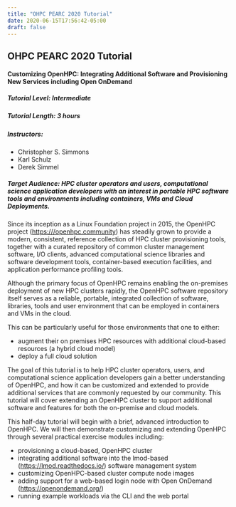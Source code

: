 ```yaml
---
title: "OHPC PEARC 2020 Tutorial"
date: 2020-06-15T17:56:42-05:00
draft: false
---
```


## OHPC PEARC 2020 Tutorial
#### Customizing OpenHPC: Integrating Additional Software and Provisioning New Services including Open OnDemand
##### Tutorial Level: Intermediate
##### Tutorial Length: 3 hours
##### Instructors:
* Christopher S. Simmons
* Karl Schulz
* Derek Simmel

##### Target Audience: HPC cluster operators and users, computational science application developers with an interest in portable HPC software tools and environments including containers, VMs and Cloud Deployments.

Since its inception as a Linux Foundation project in 2015, the OpenHPC project (<https:///openhpc.community>) 
has steadily grown to provide a modern, consistent, reference collection of HPC cluster provisioning tools, 
together with a curated repository of common cluster management software, I/O clients, advanced computational 
science libraries and software development tools, container-based execution facilities, and application 
performance profiling tools.

Although the primary focus of OpenHPC remains enabling the on-premises deployment of new HPC clusters rapidly, 
the OpenHPC software repository itself serves as a reliable, portable, integrated collection of software, 
libraries, tools and user environment that can be employed in containers and VMs in the cloud. 

This can be particularly useful for those environments that one to either:
* augment their on premises HPC resources with additional cloud-based resources (a hybrid cloud model)
* deploy a full cloud solution

The goal of this tutorial is to help HPC cluster operators, users, and computational science application 
developers gain a better understanding of OpenHPC, and how it can be customized and extended to provide 
additional services that are commonly requested by our community. This tutorial will cover extending an 
OpenHPC cluster to support additional software and features for both the on-premise and cloud models.

This half-day tutorial will begin with a brief, advanced introduction to OpenHPC. 
We will then demonstrate customizing and extending OpenHPC through several practical exercise modules 
including:
* provisioning a cloud-based, OpenHPC cluster
* integrating additional software into the lmod-based (<https://lmod.readthedocs.io/>)
software management system
* customizing OpenHPC-based cluster compute node images
* adding support for a web-based login node with Open OnDemand (<https://openondemand.org/>)
* running example workloads via the CLI and the web portal

